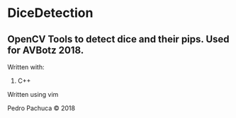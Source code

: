 # DiceDetection
## OpenCV Tools to detect dice and their pips. Used for AVBotz 2018.

Written with:
1. C++

Written using vim

Pedro Pachuca &copy; 2018
